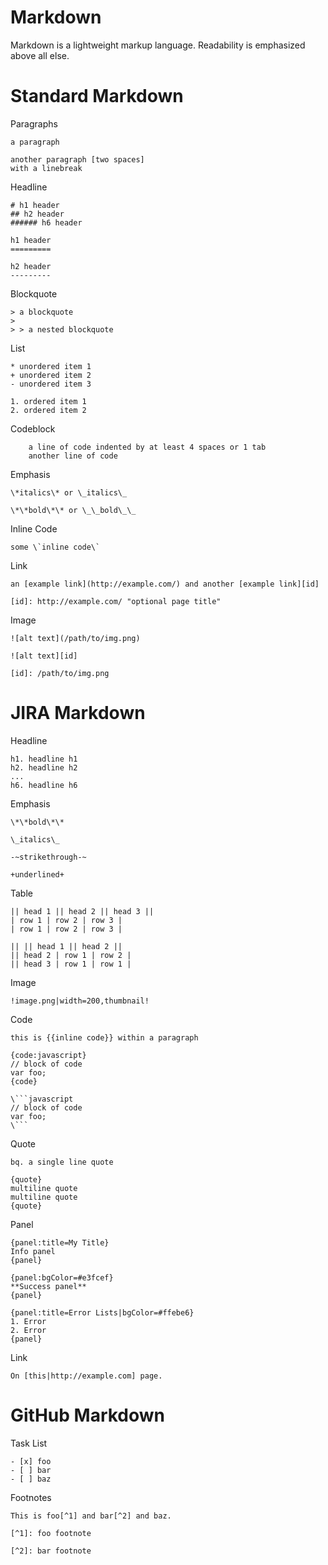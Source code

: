 
# Markdown

Markdown is a lightweight markup language. Readability is emphasized above all else.

# Standard Markdown

  Paragraphs

    a paragraph

    another paragraph [two spaces]
    with a linebreak

  Headline

    # h1 header
    ## h2 header
    ###### h6 header

    h1 header
    =========

    h2 header
    ---------

  Blockquote

    > a blockquote
    >
    > > a nested blockquote

  List

    * unordered item 1
    + unordered item 2
    - unordered item 3

    1. ordered item 1
    2. ordered item 2

  Codeblock

        a line of code indented by at least 4 spaces or 1 tab
        another line of code

  Emphasis

    \*italics\* or \_italics\_

    \*\*bold\*\* or \_\_bold\_\_

  Inline Code

    some \`inline code\`

  Link

    an [example link](http://example.com/) and another [example link][id]

    [id]: http://example.com/ "optional page title"

  Image

    ![alt text](/path/to/img.png)

    ![alt text][id]

    [id]: /path/to/img.png

# JIRA Markdown

  Headline

    h1. headline h1
    h2. headline h2
    ...
    h6. headline h6

  Emphasis

    \*\*bold\*\*

    \_italics\_

    -~strikethrough-~

    +underlined+

  Table

    || head 1 || head 2 || head 3 ||
    | row 1 | row 2 | row 3 |
    | row 1 | row 2 | row 3 |

    || || head 1 || head 2 ||
    || head 2 | row 1 | row 2 |
    || head 3 | row 1 | row 1 |

  Image

    !image.png|width=200,thumbnail!

  Code

    this is {{inline code}} within a paragraph

    {code:javascript}
    // block of code
    var foo;
    {code}

    \```javascript
    // block of code
    var foo;
    \```

  Quote

    bq. a single line quote

    {quote}
    multiline quote
    multiline quote
    {quote}

  Panel

    {panel:title=My Title}
    Info panel
    {panel}

    {panel:bgColor=#e3fcef}
    **Success panel**
    {panel}

    {panel:title=Error Lists|bgColor=#ffebe6}
    1. Error
    2. Error
    {panel}

  Link

    On [this|http://example.com] page.

# GitHub Markdown

  Task List

    - [x] foo
    - [ ] bar
    - [ ] baz

  Footnotes

    This is foo[^1] and bar[^2] and baz.

    [^1]: foo footnote

    [^2]: bar footnote
